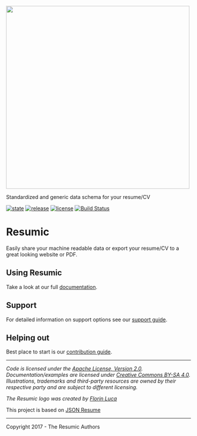 <a href='https://resumic.org'><img src='https://github.com/resumic/schema/blob/master/media/logo.svg' width='500'/></a>

Standardized and generic data schema for your resume/CV

 [![state](https://img.shields.io/badge/state-alpha-blue.svg)]() [![release](https://img.shields.io/github/release/resumic/schema.svg)](https://github.com/resumic/schema/releases) [![license](https://img.shields.io/github/license/resumic/schema.svg)](LICENSE) [![Build Status](https://travis-ci.org/resumic/schema.svg?branch=master)](https://travis-ci.org/resumic/schema)



# Resumic
Easily share your machine readable data or export your resume/CV to a great looking website or PDF.

## Using Resumic
Take a look at our full [documentation](/docs).

## Support
For detailed information on support options see our [support guide](/SUPPORT.md).

## Helping out
Best place to start is our [contribution guide](/CONTRIBUTING.md).

----

*Code is licensed under the [Apache License, Version 2.0](/LICENSE).*  
*Documentation/examples are licensed under [Creative Commons BY-SA 4.0](/docs/LICENSE).*  
*Illustrations, trademarks and third-party resources are owned by their respective party and are subject to different licensing.*

*The Resumic logo was created by [Florin Luca](https://99designs.com/profiles/florinluca)*

This project is based on [JSON Resume](https://github.com/jsonresume)

---

Copyright 2017 - The Resumic Authors
